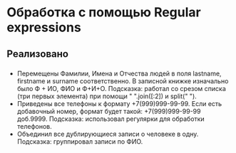 # Обработка с помощью Regular expressions
## Реализовано
###
- Перемещены Фамилии, Имена и Отчества людей в поля lastname, firstname и surname соответственно. В записной книжке изначально было Ф + ИО, ФИО и Ф+И+О. Подсказка: работал со срезом списка (три первых элемента) при помощи " ".join([:2]) и split(" ").
- Приведены все телефоны к формату +7(999)999-99-99. Если есть добавочный номер, формат будет такой: +7(999)999-99-99 доб.9999. Подсказка: использовал регулярки для обработки телефонов.
- Объединил все дублирующиеся записи о человеке в одну. Подсказка: группировал записи по ФИО.